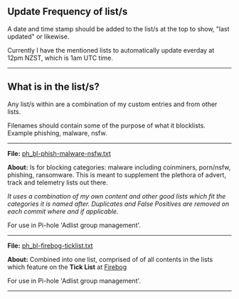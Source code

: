 ## Update Frequency of list/s

A date and time stamp should be added to the list/s at the top to show, "last updated" or likewise.

Currently I have the mentioned lists to automatically update everday at 12pm NZST, which is 1am UTC time.

----

## What is in the list/s?

Any list/s within are a combination of my custom entries and from other lists. 

Filenames should contain some of the purpose of what it blocklists. Example phishing, malware, nsfw.

----

<b>File:</b> [ph_bl-phish-malware-nsfw.txt](https://raw.githubusercontent.com/SystemJargon/pi-hole/main/dynamic-big-list/ph_bl-phish-malware-nsfw.txt)

<b>About:</b> Is for blocking categories: malware including coinminers, porn/nsfw, phishing, ransomware.
This is meant to supplement the plethora of advert, track and telemetry lists out there.

<i>It uses a combination of my own content and other good lists which fit the categories it is named after.
Duplicates and False Positives are removed on each commit where and if applicable.</i>

For use in Pi-hole 'Adlist group management'.

----

<b>File:</b> [ph_bl-firebog-ticklist.txt](https://raw.githubusercontent.com/SystemJargon/pi-hole/main/dynamic-big-list/ph_bl-firebog-ticklist.txt)

<b>About:</b> Combined into one list, comprised of of all contents in the lists which feature on the <b>Tick List</b> at [Firebog](https://firebog.net/)

For use in Pi-hole 'Adlist group management'.

----
